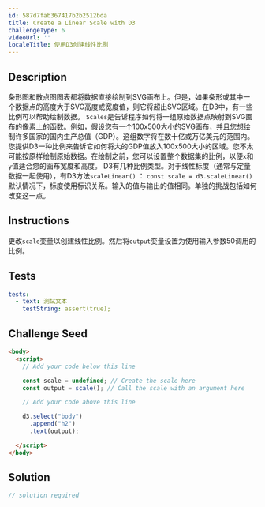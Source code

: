 ```yaml
---
id: 587d7fab367417b2b2512bda
title: Create a Linear Scale with D3
challengeType: 6
videoUrl: ''
localeTitle: 使用D3创建线性比例
---
```


## Description
<section id="description">条形图和散点图图表都将数据直接绘制到SVG画布上。但是，如果条形或其中一个数据点的高度大于SVG高度或宽度值，则它将超出SVG区域。在D3中，有一些比例可以帮助绘制数据。 <code>Scales</code>是告诉程序如何将一组原始数据点映射到SVG画布的像素上的函数。例如，假设您有一个100x500大小的SVG画布，并且您想绘制许多国家的国内生产总值（GDP）。这组数字将在数十亿或万亿美元的范围内。您提供D3一种比例来告诉它如何将大的GDP值放入100x500大小的区域。您不太可能按原样绘制原始数据。在绘制之前，您可以设置整个数据集的比例，以便<code>x</code>和<code>y</code>值适合您的画布宽度和高度。 D3有几种比例类型。对于线性标度（通常与定量数据一起使用），有D3方法<code>scaleLinear()</code> ： <code>const scale = d3.scaleLinear()</code>默认情况下，标度使用标识关系。输入的值与输出的值相同。单独的挑战包括如何改变这一点。 </section>

## Instructions
<section id="instructions">更改<code>scale</code>变量以创建线性比例。然后将<code>output</code>变量设置为使用输入参数50调用的比例。 </section>

## Tests
<section id='tests'>

```yml
tests:
  - text: 測試文本
    testString: assert(true);

```

</section>

## Challenge Seed
<section id='challengeSeed'>

<div id='html-seed'>

```html
<body>
  <script>
    // Add your code below this line

    const scale = undefined; // Create the scale here
    const output = scale(); // Call the scale with an argument here

    // Add your code above this line

    d3.select("body")
      .append("h2")
      .text(output);

  </script>
</body>

```

</div>



</section>

## Solution
<section id='solution'>

```js
// solution required
```
</section>
